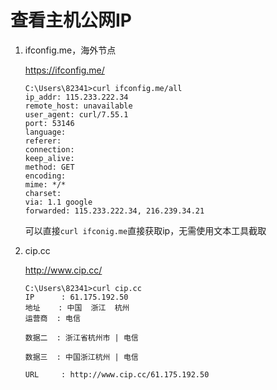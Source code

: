 # 查看主机公网IP

1. ifconfig.me，海外节点

   https://ifconfig.me/

   ```
   C:\Users\82341>curl ifconfig.me/all
   ip_addr: 115.233.222.34
   remote_host: unavailable
   user_agent: curl/7.55.1
   port: 53146
   language:
   referer:
   connection:
   keep_alive:
   method: GET
   encoding:
   mime: */*
   charset:
   via: 1.1 google
   forwarded: 115.233.222.34, 216.239.34.21
   ```

   可以直接`curl ifconig.me`直接获取ip，无需使用文本工具截取

2. cip.cc

   http://www.cip.cc/

   ```
   C:\Users\82341>curl cip.cc
   IP      : 61.175.192.50
   地址    : 中国  浙江  杭州
   运营商  : 电信
   
   数据二  : 浙江省杭州市 | 电信
   
   数据三  : 中国浙江杭州 | 电信
   
   URL     : http://www.cip.cc/61.175.192.50
   ```

   
